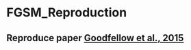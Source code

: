 # FGSM_Reproduction

## Reproduce paper [Goodfellow et al., 2015](https://arxiv.org/pdf/1412.6572.pdf)

